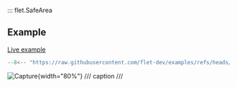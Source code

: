 ::: flet.SafeArea

## Example

[Live example](https://flet-controls-gallery.fly.dev/layout/safearea)

```python
--8<-- "https://raw.githubusercontent.com/flet-dev/examples/refs/heads/v1-docs/python/controls/"
```

![Capture](){width="80%"}
/// caption
///

